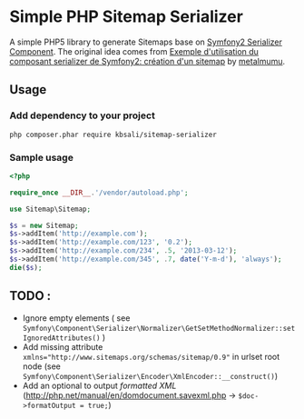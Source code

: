Simple PHP Sitemap Serializer
=============================

A simple PHP5 library to generate Sitemaps base on [Symfony2 Serializer Component](http://symfony.com/doc/current/components/serializer.html).
The original idea comes from [Exemple d'utilisation du composant serializer de Symfony2: création d'un sitemap](http://www.mon-code.net/article/64/exemple-dutilisation-du-composant-serializer-de-symfony2-creation-dun-sitemap) by [metalmumu](https://github.com/metalmumu).

## Usage

### Add dependency to your project

```
php composer.phar require kbsali/sitemap-serializer
```

### Sample usage

```php
<?php

require_once __DIR__.'/vendor/autoload.php';

use Sitemap\Sitemap;

$s = new Sitemap;
$s->addItem('http://example.com');
$s->addItem('http://example.com/123', '0.2');
$s->addItem('http://example.com/234', .5, '2013-03-12');
$s->addItem('http://example.com/345', .7, date('Y-m-d'), 'always');
die($s);
```

## TODO :

* Ignore empty elements ( see `Symfony\Component\Serializer\Normalizer\GetSetMethodNormalizer::setIgnoredAttributes()` )
* Add missing attribute `xmlns="http://www.sitemaps.org/schemas/sitemap/0.9"` in urlset root node (see `Symfony\Component\Serializer\Encoder\XmlEncoder::__construct()`)
* Add an optional to output *formatted XML* (http://php.net/manual/en/domdocument.savexml.php -> `$doc->formatOutput = true;`)